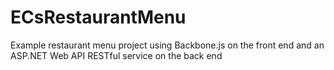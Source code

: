 ECsRestaurantMenu
=================

Example restaurant menu project using Backbone.js on the front end and an ASP.NET Web API RESTful service on the back end

